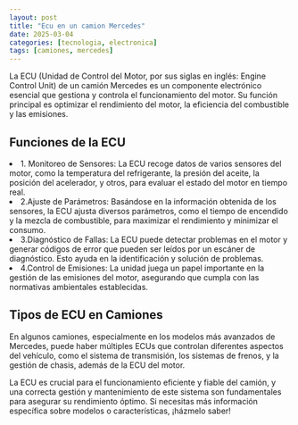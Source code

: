 ```yaml
---
layout: post
title: "Ecu en un camion Mercedes"
date: 2025-03-04
categories: [tecnologia, electronica]
tags: [camiones, mercedes]
---
```


<p>
La ECU (Unidad de Control del Motor, por sus siglas en inglés: Engine Control Unit) de un camión Mercedes es un componente electrónico esencial que gestiona y controla el funcionamiento del motor. Su función principal es optimizar el rendimiento del motor, la eficiencia del combustible y las emisiones.
</p>

## Funciones de la ECU
<li>1. Monitoreo de Sensores: La ECU recoge datos de varios sensores del motor, como la temperatura del refrigerante, la presión del aceite, la posición del acelerador, y otros, para evaluar el estado del motor en tiempo real.</li>
<li>2.Ajuste de Parámetros: Basándose en la información obtenida de los sensores, la ECU ajusta diversos parámetros, como el tiempo de encendido y la mezcla de combustible, para maximizar el rendimiento y minimizar el consumo.</li>
<li>3.Diagnóstico de Fallas: La ECU puede detectar problemas en el motor y generar códigos de error que pueden ser leídos por un escáner de diagnóstico. Esto ayuda en la identificación y solución de problemas.</li>
<li>4.Control de Emisiones: La unidad juega un papel importante en la gestión de las emisiones del motor, asegurando que cumpla con las normativas ambientales establecidas.</li>


## Tipos de ECU en Camiones

<p>En algunos camiones, especialmente en los modelos más avanzados de Mercedes, puede haber múltiples ECUs que controlan diferentes aspectos del vehículo, como el sistema de transmisión, los sistemas de frenos, y la gestión de chasis, además de la ECU del motor.</p>

<p>La ECU es crucial para el funcionamiento eficiente y fiable del camión, y una correcta gestión y mantenimiento de este sistema son fundamentales para asegurar su rendimiento óptimo. Si necesitas más información específica sobre modelos o características, ¡házmelo saber!</p>






